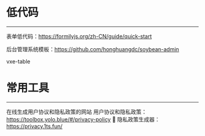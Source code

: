 # 低代码
---
表单低代码：https://formilyjs.org/zh-CN/guide/quick-start

后台管理系统模板：https://github.com/honghuangdc/soybean-admin

vxe-table

# 常用工具
---
在线生成用户协议和隐私政策的网站
	用户协议和隐私政策：https://toolbox.yolo.blue/#/privacy-policy 🌟
	隐私政策生成器：https://privacy.1ts.fun/
